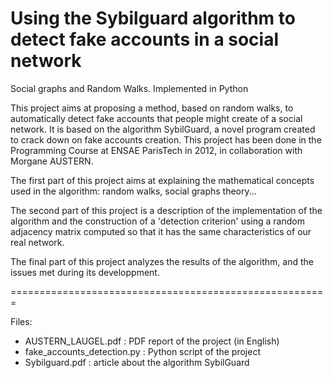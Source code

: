 Using the Sybilguard algorithm to detect fake accounts in a social network
=======================================================

Social graphs and Random Walks. Implemented in Python



This project aims at proposing a method, based on random walks, to automatically detect fake accounts that people might create of a social network. It is based on the algorithm SybilGuard, a novel program created to crack down on fake accounts creation.
This project has been done in the Programming Course at ENSAE ParisTech in 2012, in collaboration with Morgane AUSTERN.

The first part of this project aims at explaining the mathematical concepts used in the algorithm: random walks, social graphs theory...

The second part of this project is a description of the implementation of the algorithm and the construction of a 'detection criterion' using a random adjacency matrix computed so that it has the same characteristics of our real network.

The final part of this project analyzes the results of the algorithm, and the issues met during its developpment.


=======================================================

Files:

- AUSTERN_LAUGEL.pdf : PDF report of the project (in English)
- fake_accounts_detection.py : Python script of the project
- Sybilguard.pdf : article about the algorithm SybilGuard
